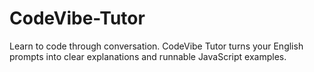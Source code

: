 # CodeVibe-Tutor
Learn to code through conversation. CodeVibe Tutor turns your English prompts into clear explanations and runnable JavaScript examples.
